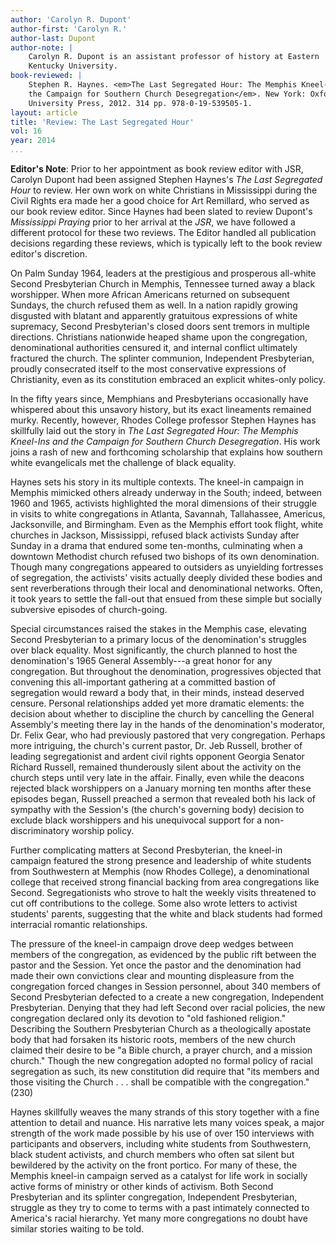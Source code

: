 ```yaml
---
author: 'Carolyn R. Dupont'
author-first: 'Carolyn R.'
author-last: Dupont
author-note: |
    Carolyn R. Dupont is an assistant professor of history at Eastern
    Kentucky University.
book-reviewed: |
    Stephen R. Haynes. <em>The Last Segregated Hour: The Memphis Kneel-Ins and
    the Campaign for Southern Church Desegregation</em>. New York: Oxford
    University Press, 2012. 314 pp. 978-0-19-539505-1.
layout: article
title: 'Review: The Last Segregated Hour'
vol: 16
year: 2014
...
```


**Editor's Note**: Prior to her appointment as book review editor with
JSR, Carolyn Dupont had been assigned Stephen Haynes's *The Last
Segregated Hour* to review. Her own work on white Christians in
Mississippi during the Civil Rights era made her a good choice for Art
Remillard, who served as our book review editor. Since Haynes had been
slated to review Dupont's *Mississippi Praying* prior to her arrival at
the *JSR*, we have followed a different protocol for these two reviews.
The Editor handled all publication decisions regarding these reviews,
which is typically left to the book review editor's discretion.

On Palm Sunday 1964, leaders at the prestigious and prosperous all-white
Second Presbyterian Church in Memphis, Tennessee turned away a black
worshipper. When more African Americans returned on subsequent Sundays,
the church refused them as well. In a nation rapidly growing disgusted
with blatant and apparently gratuitous expressions of white supremacy,
Second Presbyterian's closed doors sent tremors in multiple directions.
Christians nationwide heaped shame upon the congregation, denominational
authorities censured it, and internal conflict ultimately fractured the
church. The splinter communion, Independent Presbyterian, proudly
consecrated itself to the most conservative expressions of Christianity,
even as its constitution embraced an explicit whites-only policy.

In the fifty years since, Memphians and Presbyterians occasionally have
whispered about this unsavory history, but its exact lineaments remained
murky. Recently, however, Rhodes College professor Stephen Haynes has
skillfully laid out the story in *The Last Segregated Hour: The Memphis
Kneel-Ins and the Campaign for Southern Church Desegregation*. His work
joins a rash of new and forthcoming scholarship that explains how
southern white evangelicals met the challenge of black equality.

Haynes sets his story in its multiple contexts. The kneel-in campaign in
Memphis mimicked others already underway in the South; indeed, between
1960 and 1965, activists highlighted the moral dimensions of their
struggle in visits to white congregations in Atlanta, Savannah,
Tallahassee, Americus, Jacksonville, and Birmingham. Even as the Memphis
effort took flight, white churches in Jackson, Mississippi, refused
black activists Sunday after Sunday in a drama that endured some
ten-months, culminating when a downtown Methodist church refused two
bishops of its own denomination. Though many congregations appeared to
outsiders as unyielding fortresses of segregation, the activists' visits
actually deeply divided these bodies and sent reverberations through
their local and denominational networks. Often, it took years to settle
the fall-out that ensued from these simple but socially subversive
episodes of church-going.

Special circumstances raised the stakes in the Memphis case, elevating
Second Presbyterian to a primary locus of the denomination's struggles
over black equality. Most significantly, the church planned to host the
denomination's 1965 General Assembly---a great honor for any
congregation. But throughout the denomination, progressives objected
that convening this all-important gathering at a committed bastion of
segregation would reward a body that, in their minds, instead deserved
censure. Personal relationships added yet more dramatic elements: the
decision about whether to discipline the church by cancelling the
General Assembly's meeting there lay in the hands of the denomination's
moderator, Dr. Felix Gear, who had previously pastored that very
congregation. Perhaps more intriguing, the church's current pastor, Dr.
Jeb Russell, brother of leading segregationist and ardent civil rights
opponent Georgia Senator Richard Russell, remained thunderously silent
about the activity on the church steps until very late in the affair.
Finally, even while the deacons rejected black worshippers on a January
morning ten months after these episodes began, Russell preached a sermon
that revealed both his lack of sympathy with the Session's (the church's
governing body) decision to exclude black worshippers and his
unequivocal support for a non-discriminatory worship policy.

Further complicating matters at Second Presbyterian, the kneel-in
campaign featured the strong presence and leadership of white students
from Southwestern at Memphis (now Rhodes College), a denominational
college that received strong financial backing from area congregations
like Second. Segregationists who strove to halt the weekly visits
threatened to cut off contributions to the college. Some also wrote
letters to activist students' parents, suggesting that the white and
black students had formed interracial romantic relationships.

The pressure of the kneel-in campaign drove deep wedges between members
of the congregation, as evidenced by the public rift between the pastor
and the Session. Yet once the pastor and the denomination had made their
own convictions clear and mounting displeasure from the congregation
forced changes in Session personnel, about 340 members of Second
Presbyterian defected to a create a new congregation, Independent
Presbyterian. Denying that they had left Second over racial policies,
the new congregation declared only its devotion to "old fashioned
religion." Describing the Southern Presbyterian Church as a
theologically apostate body that had forsaken its historic roots,
members of the new church claimed their desire to be "a Bible church, a
prayer church, and a mission church." Though the new congregation
adopted no formal policy of racial segregation as such, its new
constitution did require that "its members and those visiting the Church
. . . shall be compatible with the congregation." (230)

Haynes skillfully weaves the many strands of this story together with a
fine attention to detail and nuance. His narrative lets many voices
speak, a major strength of the work made possible by his use of over 150
interviews with participants and observers, including white students
from Southwestern, black student activists, and church members who often
sat silent but bewildered by the activity on the front portico. For many
of these, the Memphis kneel-in campaign served as a catalyst for life
work in socially active forms of ministry or other kinds of activism.
Both Second Presbyterian and its splinter congregation, Independent
Presbyterian, struggle as they try to come to terms with a past
intimately connected to America's racial hierarchy. Yet many more
congregations no doubt have similar stories waiting to be told.
